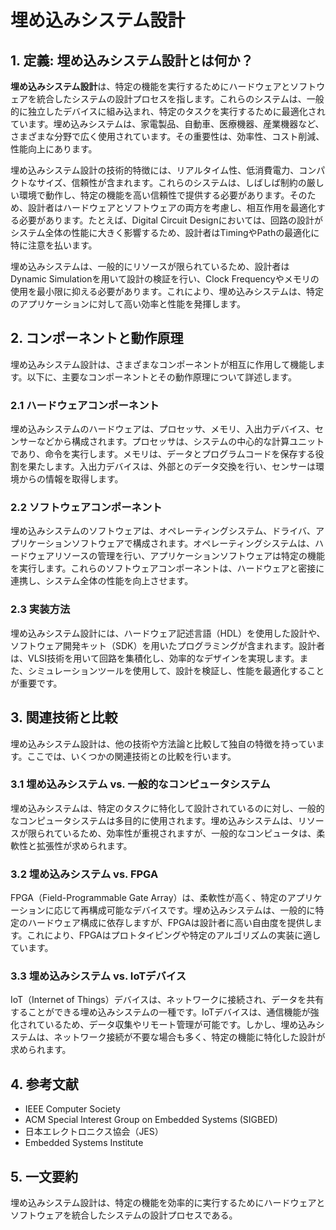 # 埋め込みシステム設計

## 1. 定義: **埋め込みシステム設計**とは何か？
**埋め込みシステム設計**は、特定の機能を実行するためにハードウェアとソフトウェアを統合したシステムの設計プロセスを指します。これらのシステムは、一般的に独立したデバイスに組み込まれ、特定のタスクを実行するために最適化されています。埋め込みシステムは、家電製品、自動車、医療機器、産業機器など、さまざまな分野で広く使用されています。その重要性は、効率性、コスト削減、性能向上にあります。

埋め込みシステム設計の技術的特徴には、リアルタイム性、低消費電力、コンパクトなサイズ、信頼性が含まれます。これらのシステムは、しばしば制約の厳しい環境で動作し、特定の機能を高い信頼性で提供する必要があります。そのため、設計者はハードウェアとソフトウェアの両方を考慮し、相互作用を最適化する必要があります。たとえば、Digital Circuit Designにおいては、回路の設計がシステム全体の性能に大きく影響するため、設計者はTimingやPathの最適化に特に注意を払います。

埋め込みシステムは、一般的にリソースが限られているため、設計者はDynamic Simulationを用いて設計の検証を行い、Clock Frequencyやメモリの使用を最小限に抑える必要があります。これにより、埋め込みシステムは、特定のアプリケーションに対して高い効率と性能を発揮します。

## 2. コンポーネントと動作原理
埋め込みシステム設計は、さまざまなコンポーネントが相互に作用して機能します。以下に、主要なコンポーネントとその動作原理について詳述します。

### 2.1 ハードウェアコンポーネント
埋め込みシステムのハードウェアは、プロセッサ、メモリ、入出力デバイス、センサーなどから構成されます。プロセッサは、システムの中心的な計算ユニットであり、命令を実行します。メモリは、データとプログラムコードを保存する役割を果たします。入出力デバイスは、外部とのデータ交換を行い、センサーは環境からの情報を取得します。

### 2.2 ソフトウェアコンポーネント
埋め込みシステムのソフトウェアは、オペレーティングシステム、ドライバ、アプリケーションソフトウェアで構成されます。オペレーティングシステムは、ハードウェアリソースの管理を行い、アプリケーションソフトウェアは特定の機能を実行します。これらのソフトウェアコンポーネントは、ハードウェアと密接に連携し、システム全体の性能を向上させます。

### 2.3 実装方法
埋め込みシステム設計には、ハードウェア記述言語（HDL）を使用した設計や、ソフトウェア開発キット（SDK）を用いたプログラミングが含まれます。設計者は、VLSI技術を用いて回路を集積化し、効率的なデザインを実現します。また、シミュレーションツールを使用して、設計を検証し、性能を最適化することが重要です。

## 3. 関連技術と比較
埋め込みシステム設計は、他の技術や方法論と比較して独自の特徴を持っています。ここでは、いくつかの関連技術との比較を行います。

### 3.1 埋め込みシステム vs. 一般的なコンピュータシステム
埋め込みシステムは、特定のタスクに特化して設計されているのに対し、一般的なコンピュータシステムは多目的に使用されます。埋め込みシステムは、リソースが限られているため、効率性が重視されますが、一般的なコンピュータは、柔軟性と拡張性が求められます。

### 3.2 埋め込みシステム vs. FPGA
FPGA（Field-Programmable Gate Array）は、柔軟性が高く、特定のアプリケーションに応じて再構成可能なデバイスです。埋め込みシステムは、一般的に特定のハードウェア構成に依存しますが、FPGAは設計者に高い自由度を提供します。これにより、FPGAはプロトタイピングや特定のアルゴリズムの実装に適しています。

### 3.3 埋め込みシステム vs. IoTデバイス
IoT（Internet of Things）デバイスは、ネットワークに接続され、データを共有することができる埋め込みシステムの一種です。IoTデバイスは、通信機能が強化されているため、データ収集やリモート管理が可能です。しかし、埋め込みシステムは、ネットワーク接続が不要な場合も多く、特定の機能に特化した設計が求められます。

## 4. 参考文献
- IEEE Computer Society
- ACM Special Interest Group on Embedded Systems (SIGBED)
- 日本エレクトロニクス協会（JES）
- Embedded Systems Institute

## 5. 一文要約
埋め込みシステム設計は、特定の機能を効率的に実行するためにハードウェアとソフトウェアを統合したシステムの設計プロセスである。